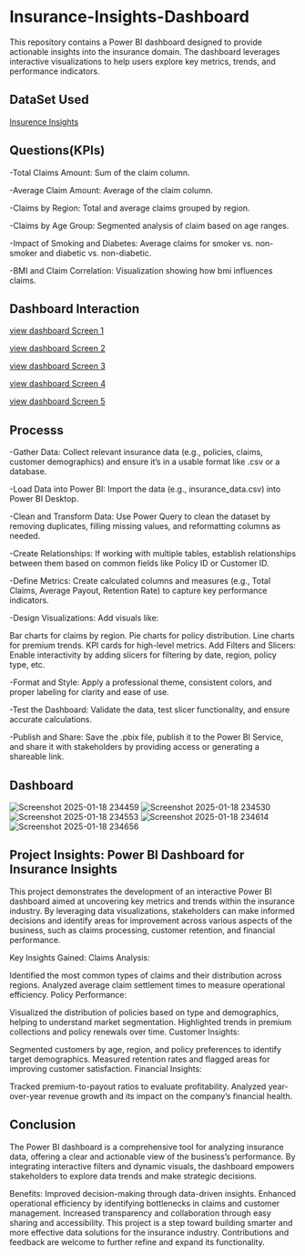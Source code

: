 # Insurance-Insights-Dashboard
This repository contains a Power BI dashboard designed to provide actionable insights into the insurance domain. The dashboard leverages interactive visualizations to help users explore key metrics, trends, and performance indicators.

## DataSet Used
<a href="https://github.com/Sumanth-b-s/Insurance-Insights-Dashboard/blob/main/insurance_data.csv"> Insurence Insights</a>

## Questions(KPIs)
-Total Claims Amount: Sum of the claim column.

-Average Claim Amount: Average of the claim column.

-Claims by Region: Total and average claims grouped by region.

-Claims by Age Group: Segmented analysis of claim based on age ranges.

-Impact of Smoking and Diabetes: Average claims for smoker vs. non-smoker and diabetic vs. non-diabetic.

-BMI and Claim Correlation: Visualization showing how bmi influences claims.

## Dashboard Interaction 
<a href=https://github.com/Sumanth-b-s/Insurance-Insights-Dashboard/blob/main/Screenshot%202025-01-18%20234656.png> view dashboard Screen 1 </a>

<a href=https://github.com/Sumanth-b-s/Insurance-Insights-Dashboard/blob/main/Screenshot%202025-01-18%20234614.png> view dashboard Screen 2 </a>

<a href=https://github.com/Sumanth-b-s/Insurance-Insights-Dashboard/blob/main/Screenshot%202025-01-18%20234553.png> view dashboard Screen 3 </a>

<a href=https://github.com/Sumanth-b-s/Insurance-Insights-Dashboard/blob/main/Screenshot%202025-01-18%20234530.png> view dashboard Screen 4 </a>

<a href=https://github.com/Sumanth-b-s/Insurance-Insights-Dashboard/blob/main/Screenshot%202025-01-18%20234459.png> view dashboard Screen 5 </a>

## Processs
-Gather Data: Collect relevant insurance data (e.g., policies, claims, customer demographics) and ensure it’s in a usable format like .csv or a database.

-Load Data into Power BI: Import the data (e.g., insurance_data.csv) into Power BI Desktop.

-Clean and Transform Data: Use Power Query to clean the dataset by removing duplicates, filling missing values, and reformatting columns as needed.

-Create Relationships: If working with multiple tables, establish relationships between them based on common fields like Policy ID or Customer ID.

-Define Metrics: Create calculated columns and measures (e.g., Total Claims, Average Payout, Retention Rate) to capture key performance indicators.

-Design Visualizations: Add visuals like:

  Bar charts for claims by region.
  Pie charts for policy distribution.
  Line charts for premium trends.
  KPI cards for high-level metrics.
  Add Filters and Slicers: Enable interactivity by adding slicers for filtering by date, region, policy type, etc.

-Format and Style: Apply a professional theme, consistent colors, and proper labeling for clarity and ease of use.

-Test the Dashboard: Validate the data, test slicer functionality, and ensure accurate calculations.

-Publish and Share: Save the .pbix file, publish it to the Power BI Service, and share it with stakeholders by providing access or generating a shareable link.

## Dashboard
![Screenshot 2025-01-18 234459](https://github.com/user-attachments/assets/340b7e68-355e-45b1-9bdc-9690b83e8c78)
![Screenshot 2025-01-18 234530](https://github.com/user-attachments/assets/9e7a59fc-c01b-4dc0-a7b8-b3bba2a004f7)
![Screenshot 2025-01-18 234553](https://github.com/user-attachments/assets/e3a73cce-bd0e-4bca-a191-60ce499b2523)
![Screenshot 2025-01-18 234614](https://github.com/user-attachments/assets/dfbf3e3f-7af3-4c93-aede-49580dcf3866)
![Screenshot 2025-01-18 234656](https://github.com/user-attachments/assets/8a8f9261-12d2-44ff-967b-5b976e21127f)

## Project Insights: Power BI Dashboard for Insurance Insights
This project demonstrates the development of an interactive Power BI dashboard aimed at uncovering key metrics and trends within the insurance industry. By leveraging data visualizations, stakeholders can make informed decisions and identify areas for improvement across various aspects of the business, such as claims processing, customer retention, and financial performance.

Key Insights Gained:
Claims Analysis:

Identified the most common types of claims and their distribution across regions.
Analyzed average claim settlement times to measure operational efficiency.
Policy Performance:

Visualized the distribution of policies based on type and demographics, helping to understand market segmentation.
Highlighted trends in premium collections and policy renewals over time.
Customer Insights:

Segmented customers by age, region, and policy preferences to identify target demographics.
Measured retention rates and flagged areas for improving customer satisfaction.
Financial Insights:

Tracked premium-to-payout ratios to evaluate profitability.
Analyzed year-over-year revenue growth and its impact on the company’s financial health.
## Conclusion
The Power BI dashboard is a comprehensive tool for analyzing insurance data, offering a clear and actionable view of the business’s performance. By integrating interactive filters and dynamic visuals, the dashboard empowers stakeholders to explore data trends and make strategic decisions.

Benefits:
Improved decision-making through data-driven insights.
Enhanced operational efficiency by identifying bottlenecks in claims and customer management.
Increased transparency and collaboration through easy sharing and accessibility.
This project is a step toward building smarter and more effective data solutions for the insurance industry. Contributions and feedback are welcome to further refine and expand its functionality.








